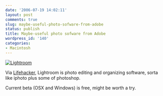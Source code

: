 ```yaml
---
date: '2006-07-19 14:02:11'
layout: post
comments: true
slug: maybe-useful-photo-sofware-from-adobe
status: publish
title: Maybe-useful photo sofware from Adobe
wordpress_id: '140'
categories:
- Macintosh
---
```



[
![Lightroom](http://labs.adobe.com/technologies/lightroom/video/images/overview_screen.jpg)
](http://labs.adobe.com/technologies/lightroom/)


Via [Lifehacker](http://lifehacker.com/software/digital-photography/download-of-the-day-adobe-lightroom-beta-188281.php), Lightroom is photo editing and organizing software, sorta like iphoto plus some of photoshop.

Current beta (OSX and Windows) is free, might be worth a try.
